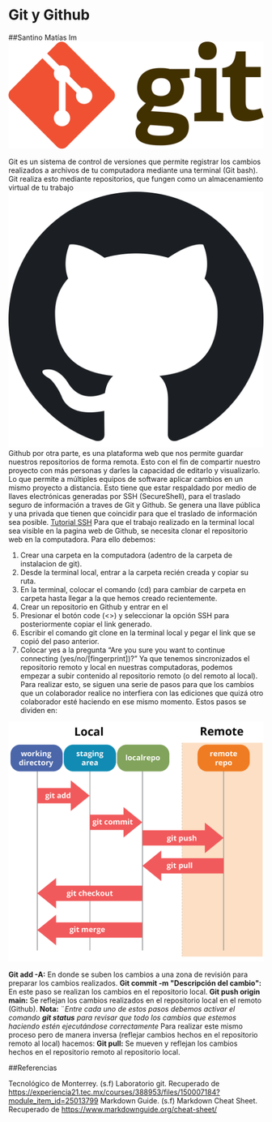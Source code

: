# Git y Github
##Santino Matías Im
![Logo git](/Images/gitlogo.png)


Git es un sistema de control de versiones que permite registrar los cambios realizados a archivos de tu computadora mediante una terminal (Git bash). Git realiza esto mediante repositorios, que fungen como un almacenamiento virtual de tu trabajo
![Logo Github](/Images/githublogo.png)
Github por otra parte, es una plataforma web que nos permite guardar nuestros repositorios de forma remota. Esto con el fin de compartir nuestro proyecto con más personas y darles la capacidad de editarlo y visualizarlo. Lo que permite a múltiples equipos de software aplicar cambios en un mismo proyecto a distancia.
Esto tiene que estar respaldado por medio de llaves electrónicas generadas por SSH (SecureShell), para el traslado seguro de información a traves de Git y Github. Se genera una llave pública y una privada que tienen que coincidir para que el traslado de información sea posible.
[Tutorial SSH](https://experiencia21.tec.mx/courses/388953/files/150007184?module_item_id=25013799)
Para que el trabajo realizado en la terminal local sea visible en la pagina web de Github, se necesita clonar el repositorio web en la computadora. 
Para ello debemos:
1. Crear una carpeta en la computadora (adentro de la carpeta de instalacion de git).
2. Desde la terminal local, entrar a la carpeta recién creada y copiar su ruta.
3. En la terminal, colocar el comando (cd) para cambiar de carpeta en carpeta hasta llegar a la que hemos creado recientemente.
4.  Crear un repositorio en Github y entrar en el
5. Presionar el botón code (<>) y seleccionar la opción SSH para posteriormente copiar el link generado.
6. Escribir el comando git clone en la terminal local y pegar el link que se copió del paso anterior.
7. Colocar yes a la pregunta “Are you sure you want to continue connecting
(yes/no/[fingerprint])?” 
Ya que tenemos sincronizados el repositorio remoto y local en nuestras computadoras, podemos empezar a subir contenido al repositorio remoto (o del remoto al local).
Para realizar esto, se siguen una serie de pasos para que los cambios que un colaborador realice no interfiera con las ediciones que quizá otro colaborador esté haciendo en ese mismo momento. Estos pasos se dividen en:


![Git add, commit, push](/Images/gittutorial.png)

**Git add -A:** En donde se suben los cambios a una zona de revisión para preparar los cambios realizados.
**Git commit -m "Descripción del cambio":** En este paso se  realizan los cambios en el repositorio local.
**Git push origin main:** Se reflejan los cambios realizados en el repositorio local en el remoto (Github).
**Nota:** ¨*Entre cada uno de estos pasos debemos activar el comando **git status** para revisar que todo los cambios que estemos haciendo estén ejecutándose correctamente*
Para realizar este mismo proceso pero de manera inversa (reflejar cambios hechos en el repositorio remoto al local) hacemos:
**Git pull:** Se mueven y reflejan los cambios hechos en el repositorio remoto al repositorio local.


##Referencias

Tecnológico de Monterrey. (s.f) Laboratorio git. Recuperado de https://experiencia21.tec.mx/courses/388953/files/150007184?module_item_id=25013799
Markdown Guide. (s.f) Markdown Cheat Sheet. Recuperado de https://www.markdownguide.org/cheat-sheet/

